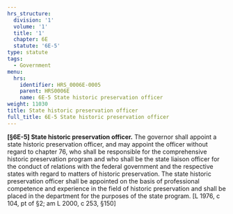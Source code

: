 ```yaml
---
hrs_structure:
  division: '1'
  volume: '1'
  title: '1'
  chapter: 6E
  statute: '6E-5'
type: statute
tags:
  - Government
menu:
  hrs:
    identifier: HRS_0006E-0005
    parent: HRS0006E
    name: 6E-5 State historic preservation officer
weight: 11030
title: State historic preservation officer
full_title: 6E-5 State historic preservation officer
---
```

**[§6E-5] State historic preservation officer.** The governor shall appoint a state historic preservation officer, and may appoint the officer without regard to chapter 76, who shall be responsible for the comprehensive historic preservation program and who shall be the state liaison officer for the conduct of relations with the federal government and the respective states with regard to matters of historic preservation. The state historic preservation officer shall be appointed on the basis of professional competence and experience in the field of historic preservation and shall be placed in the department for the purposes of the state program. [L 1976, c 104, pt of §2; am L 2000, c 253, §150]